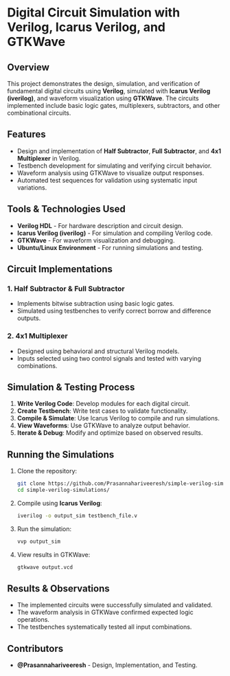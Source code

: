 # Digital Circuit Simulation with Verilog, Icarus Verilog, and GTKWave

## Overview
This project demonstrates the design, simulation, and verification of fundamental digital circuits using **Verilog**, simulated with **Icarus Verilog (iverilog)**, and waveform visualization using **GTKWave**. The circuits implemented include basic logic gates, multiplexers, subtractors, and other combinational circuits.

## Features
- Design and implementation of **Half Subtractor**, **Full Subtractor**, and **4x1 Multiplexer** in Verilog.
- Testbench development for simulating and verifying circuit behavior.
- Waveform analysis using GTKWave to visualize output responses.
- Automated test sequences for validation using systematic input variations.

## Tools & Technologies Used
- **Verilog HDL** - For hardware description and circuit design.
- **Icarus Verilog (iverilog)** - For simulation and compiling Verilog code.
- **GTKWave** - For waveform visualization and debugging.
- **Ubuntu/Linux Environment** - For running simulations and testing.

## Circuit Implementations
### 1. Half Subtractor & Full Subtractor
- Implements bitwise subtraction using basic logic gates.
- Simulated using testbenches to verify correct borrow and difference outputs.

### 2. 4x1 Multiplexer
- Designed using behavioral and structural Verilog models.
- Inputs selected using two control signals and tested with varying combinations.

## Simulation & Testing Process
1. **Write Verilog Code**: Develop modules for each digital circuit.
2. **Create Testbench**: Write test cases to validate functionality.
3. **Compile & Simulate**: Use Icarus Verilog to compile and run simulations.
4. **View Waveforms**: Use GTKWave to analyze output behavior.
5. **Iterate & Debug**: Modify and optimize based on observed results.

## Running the Simulations
1. Clone the repository:
   ```sh
   git clone https://github.com/Prasannahariveeresh/simple-verilog-simulations
   cd simple-verilog-simulations/
   ```
2. Compile using **Icarus Verilog**:
   ```sh
   iverilog -o output_sim testbench_file.v
   ```
3. Run the simulation:
   ```sh
   vvp output_sim
   ```
4. View results in GTKWave:
   ```sh
   gtkwave output.vcd
   ```

## Results & Observations
- The implemented circuits were successfully simulated and validated.
- The waveform analysis in GTKWave confirmed expected logic operations.
- The testbenches systematically tested all input combinations.

## Contributors
- **@Prasannahariveeresh** - Design, Implementation, and Testing.
